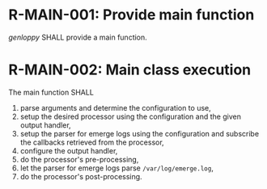 # R-MAIN-001: Provide main function #
*genloppy* SHALL provide a main function.

# R-MAIN-002: Main class execution #
The main function SHALL
1. parse arguments and determine the configuration to use,
2. setup the desired processor using the configuration and the given output handler,
3. setup the parser for emerge logs using the configuration and subscribe the callbacks retrieved from the processor,
5. configure the output handler,
6. do the processor's pre-processing,
7. let the parser for emerge logs parse `/var/log/emerge.log`,
8. do the processor's post-processing.
